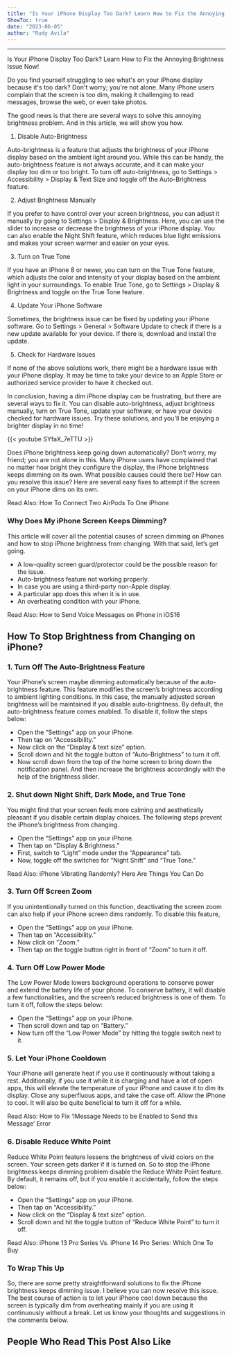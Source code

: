 ```yaml
---
title: "Is Your iPhone Display Too Dark? Learn How to Fix the Annoying Brightness Issue Now!"
ShowToc: true 
date: "2023-06-05"
author: "Rudy Avila"
---
```

*****
Is Your iPhone Display Too Dark? Learn How to Fix the Annoying Brightness Issue Now!

Do you find yourself struggling to see what's on your iPhone display because it's too dark? Don't worry; you're not alone. Many iPhone users complain that the screen is too dim, making it challenging to read messages, browse the web, or even take photos.

The good news is that there are several ways to solve this annoying brightness problem. And in this article, we will show you how.

1. Disable Auto-Brightness

Auto-brightness is a feature that adjusts the brightness of your iPhone display based on the ambient light around you. While this can be handy, the auto-brightness feature is not always accurate, and it can make your display too dim or too bright. To turn off auto-brightness, go to Settings > Accessibility > Display & Text Size and toggle off the Auto-Brightness feature.

2. Adjust Brightness Manually

If you prefer to have control over your screen brightness, you can adjust it manually by going to Settings > Display & Brightness. Here, you can use the slider to increase or decrease the brightness of your iPhone display. You can also enable the Night Shift feature, which reduces blue light emissions and makes your screen warmer and easier on your eyes.

3. Turn on True Tone

If you have an iPhone 8 or newer, you can turn on the True Tone feature, which adjusts the color and intensity of your display based on the ambient light in your surroundings. To enable True Tone, go to Settings > Display & Brightness and toggle on the True Tone feature.

4. Update Your iPhone Software

Sometimes, the brightness issue can be fixed by updating your iPhone software. Go to Settings > General > Software Update to check if there is a new update available for your device. If there is, download and install the update.

5. Check for Hardware Issues

If none of the above solutions work, there might be a hardware issue with your iPhone display. It may be time to take your device to an Apple Store or authorized service provider to have it checked out.

In conclusion, having a dim iPhone display can be frustrating, but there are several ways to fix it. You can disable auto-brightness, adjust brightness manually, turn on True Tone, update your software, or have your device checked for hardware issues. Try these solutions, and you'll be enjoying a brighter display in no time!

{{< youtube SYfaX_7eTTU >}} 



Does iPhone brightness keep going down automatically? Don’t worry, my friend; you are not alone in this. Many iPhone users have complained that no matter how bright they configure the display, the iPhone brightness keeps dimming on its own. What possible causes could there be? How can you resolve this issue? Here are several easy fixes to attempt if the screen on your iPhone dims on its own.
 
Read Also: How To Connect Two AirPods To One iPhone
 
### Why Does My iPhone Screen Keeps Dimming?
 
This article will cover all the potential causes of screen dimming on iPhones and how to stop iPhone brightness from changing. With that said, let’s get going.
 
- A low-quality screen guard/protector could be the possible reason for the issue.
 - Auto-brightness feature not working properly.
 - In case you are using a third-party non-Apple display.
 - A particular app does this when it is in use.
 - An overheating condition with your iPhone.

 
Read Also: How to Send Voice Messages on iPhone in iOS16
 
## How To Stop Brightness from Changing on iPhone?
 
### 1. Turn Off The Auto-Brightness Feature
 
Your iPhone’s screen maybe dimming automatically because of the auto-brightness feature. This feature modifies the screen’s brightness according to ambient lighting conditions. In this case, the manually adjusted screen brightness will be maintained if you disable auto-brightness. By default, the auto-brightness feature comes enabled. To disable it, follow the steps below:
 
- Open the “Settings” app on your iPhone.
 - Then tap on “Accessibility.”
 - Now click on the “Display & text size” option.
 - Scroll down and hit the toggle button of “Auto-Brightness” to turn it off.
 - Now scroll down from the top of the home screen to bring down the notification panel. And then increase the brightness accordingly with the help of the brightness slider.

 
### 2. Shut down Night Shift, Dark Mode, and True Tone
 
You might find that your screen feels more calming and aesthetically pleasant if you disable certain display choices. The following steps prevent the iPhone’s brightness from changing.
 
- Open the “Settings” app on your iPhone.
 - Then tap on “Display & Brightness.”
 - First, switch to “Light” mode under the “Appearance” tab.
 - Now, toggle off the switches for “Night Shift” and “True Tone.”

 

 
Read Also: iPhone Vibrating Randomly? Here Are Things You Can Do
 
### 3. Turn Off Screen Zoom
 
If you unintentionally turned on this function, deactivating the screen zoom can also help if your iPhone screen dims randomly. To disable this feature,
 
- Open the “Settings” app on your iPhone.
 - Then tap on “Accessibility.”
 - Now click on “Zoom.”
 - Then tap on the toggle button right in front of “Zoom” to turn it off.

 
### 4. Turn Off Low Power Mode
 
The Low Power Mode lowers background operations to conserve power and extend the battery life of your phone. To conserve battery, it will disable a few functionalities, and the screen’s reduced brightness is one of them. To turn it off, follow the steps below:
 
- Open the “Settings” app on your iPhone.
 - Then scroll down and tap on “Battery.”
 - Now turn off the “Low Power Mode” by hitting the toggle switch next to it.

 
### 5. Let Your iPhone Cooldown
 
Your iPhone will generate heat if you use it continuously without taking a rest. Additionally, if you use it while it is charging and have a lot of open apps, this will elevate the temperature of your iPhone and cause it to dim its display. Close any superfluous apps, and take the case off. Allow the iPhone to cool. It will also be quite beneficial to turn it off for a while.
 
Read Also: How to Fix ‘iMessage Needs to be Enabled to Send this Message’ Error
 
### 6. Disable Reduce White Point
 
Reduce White Point feature lessens the brightness of vivid colors on the screen. Your screen gets darker if it is turned on. So to stop the iPhone brightness keeps dimming problem disable the Reduce White Point feature. By default, it remains off, but if you enable it accidentally, follow the steps below:
 
- Open the “Settings” app on your iPhone.
 - Then tap on “Accessibility.”
 - Now click on the “Display & text size” option.
 - Scroll down and hit the toggle button of “Reduce White Point” to turn it off.

 
Read Also: iPhone 13 Pro Series Vs. iPhone 14 Pro Series: Which One To Buy
 
### To Wrap This Up
 
So, there are some pretty straightforward solutions to fix the iPhone brightness keeps dimming issue. I believe you can now resolve this issue. The best course of action is to let your iPhone cool down because the screen is typically dim from overheating mainly if you are using it continuously without a break. Let us know your thoughts and suggestions in the comments below.
 
##  People Who Read This Post Also Like 



